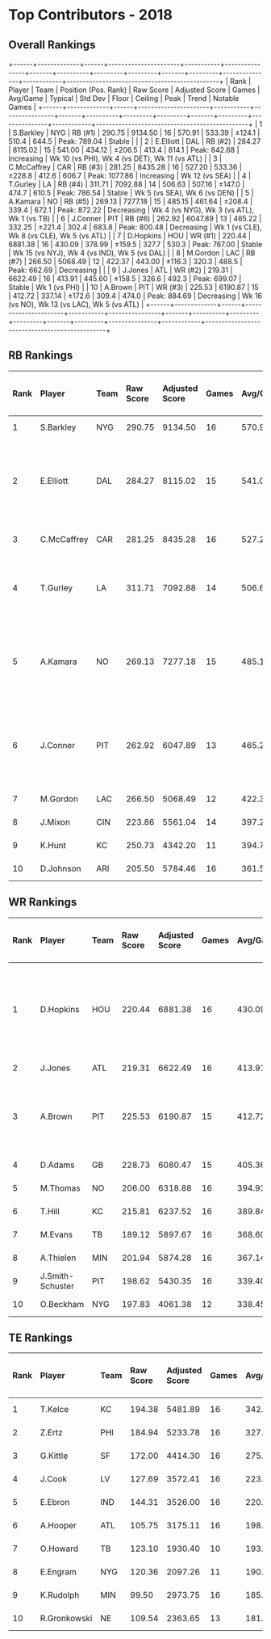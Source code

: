 # Top Contributors - 2018

## Overall Rankings

+------+-------------+------+----------------------+-----------+----------------+-------+----------+---------+---------+-------+---------+---------------+------------+-----------------------------------------------+
| Rank | Player      | Team | Position (Pos. Rank) | Raw Score | Adjusted Score | Games | Avg/Game | Typical | Std Dev | Floor | Ceiling | Peak          | Trend      | Notable Games                                 |
+------+-------------+------+----------------------+-----------+----------------+-------+----------+---------+---------+-------+---------+---------------+------------+-----------------------------------------------+
| 1    | S.Barkley   | NYG  | RB (#1)              | 290.75    | 9134.50        | 16    | 570.91   | 533.39  | ±124.1  | 510.4 | 644.5   | Peak: 789.04  | Stable     |                                               |
| 2    | E.Elliott   | DAL  | RB (#2)              | 284.27    | 8115.02        | 15    | 541.00   | 434.12  | ±206.5  | 413.4 | 814.1   | Peak: 842.68  | Increasing | Wk 10 (vs PHI), Wk 4 (vs DET), Wk 11 (vs ATL) |
| 3    | C.McCaffrey | CAR  | RB (#3)              | 281.25    | 8435.28        | 16    | 527.20   | 533.36  | ±228.8  | 412.6 | 606.7   | Peak: 1077.86 | Increasing | Wk 12 (vs SEA)                                |
| 4    | T.Gurley    | LA   | RB (#4)              | 311.71    | 7092.88        | 14    | 506.63   | 507.16  | ±147.0  | 474.7 | 610.5   | Peak: 786.54  | Stable     | Wk 5 (vs SEA), Wk 6 (vs DEN)                  |
| 5    | A.Kamara    | NO   | RB (#5)              | 269.13    | 7277.18        | 15    | 485.15   | 461.64  | ±208.4  | 339.4 | 672.1   | Peak: 872.22  | Decreasing | Wk 4 (vs NYG), Wk 3 (vs ATL), Wk 1 (vs TB)    |
| 6    | J.Conner    | PIT  | RB (#6)              | 262.92    | 6047.89        | 13    | 465.22   | 332.25  | ±221.4  | 302.4 | 683.8   | Peak: 800.48  | Decreasing | Wk 1 (vs CLE), Wk 8 (vs CLE), Wk 5 (vs ATL)   |
| 7    | D.Hopkins   | HOU  | WR (#1)              | 220.44    | 6881.38        | 16    | 430.09   | 378.99  | ±159.5  | 327.7 | 530.3   | Peak: 767.00  | Stable     | Wk 15 (vs NYJ), Wk 4 (vs IND), Wk 5 (vs DAL)  |
| 8    | M.Gordon    | LAC  | RB (#7)              | 266.50    | 5068.49        | 12    | 422.37   | 443.00  | ±116.3  | 320.3 | 488.5   | Peak: 662.69  | Decreasing |                                               |
| 9    | J.Jones     | ATL  | WR (#2)              | 219.31    | 6622.49        | 16    | 413.91   | 445.60  | ±158.5  | 326.6 | 492.3   | Peak: 699.07  | Stable     | Wk 1 (vs PHI)                                 |
| 10   | A.Brown     | PIT  | WR (#3)              | 225.53    | 6190.87        | 15    | 412.72   | 337.14  | ±172.6  | 309.4 | 474.0   | Peak: 884.69  | Decreasing | Wk 16 (vs NO), Wk 13 (vs LAC), Wk 5 (vs ATL)  |
+------+-------------+------+----------------------+-----------+----------------+-------+----------+---------+---------+-------+---------+---------------+------------+-----------------------------------------------+

## RB Rankings

| Rank | Player      | Team | Raw Score | Adjusted Score | Games | Avg/Game | Typical | Std Dev | Floor | Ceiling | Peak          | Trend      | Notable Games (>150% Typical)                 |
| :----| :-----------| :----| :---------| :--------------| :-----| :--------| :-------| :-------| :-----| :-------| :-------------| :----------| :---------------------------------------------|
| 1    | S.Barkley   | NYG  | 290.75    | 9134.50        | 16    | 570.91   | 533.39  | ±124.1  | 510.4 | 644.5   | Peak: 789.04  | Stable     |                                               |
| 2    | E.Elliott   | DAL  | 284.27    | 8115.02        | 15    | 541.00   | 434.12  | ±206.5  | 413.4 | 814.1   | Peak: 842.68  | Increasing | Wk 10 (vs PHI), Wk 4 (vs DET), Wk 11 (vs ATL) |
| 3    | C.McCaffrey | CAR  | 281.25    | 8435.28        | 16    | 527.20   | 533.36  | ±228.8  | 412.6 | 606.7   | Peak: 1077.86 | Increasing | Wk 12 (vs SEA)                                |
| 4    | T.Gurley    | LA   | 311.71    | 7092.88        | 14    | 506.63   | 507.16  | ±147.0  | 474.7 | 610.5   | Peak: 786.54  | Stable     | Wk 5 (vs SEA), Wk 6 (vs DEN)                  |
| 5    | A.Kamara    | NO   | 269.13    | 7277.18        | 15    | 485.15   | 461.64  | ±208.4  | 339.4 | 672.1   | Peak: 872.22  | Decreasing | Wk 4 (vs NYG), Wk 3 (vs ATL), Wk 1 (vs TB)    |
| 6    | J.Conner    | PIT  | 262.92    | 6047.89        | 13    | 465.22   | 332.25  | ±221.4  | 302.4 | 683.8   | Peak: 800.48  | Decreasing | Wk 1 (vs CLE), Wk 8 (vs CLE), Wk 5 (vs ATL)   |
| 7    | M.Gordon    | LAC  | 266.50    | 5068.49        | 12    | 422.37   | 443.00  | ±116.3  | 320.3 | 488.5   | Peak: 662.69  | Decreasing |                                               |
| 8    | J.Mixon     | CIN  | 223.86    | 5561.04        | 14    | 397.22   | 372.70  | ±164.7  | 257.1 | 558.1   | Peak: 645.45  | Decreasing |                                               |
| 9    | K.Hunt      | KC   | 250.73    | 4342.20        | 11    | 394.75   | 395.93  | ±136.0  | 318.7 | 544.0   | Peak: 632.42  | Increasing |                                               |
| 10   | D.Johnson   | ARI  | 205.50    | 5784.46        | 16    | 361.53   | 347.22  | ±147.6  | 282.5 | 380.0   | Peak: 728.45  | Stable     |                                               |

## WR Rankings

| Rank | Player           | Team | Raw Score | Adjusted Score | Games | Avg/Game | Typical | Std Dev | Floor | Ceiling | Peak         | Trend      | Notable Games (>150% Typical)                |
| :----| :----------------| :----| :---------| :--------------| :-----| :--------| :-------| :-------| :-----| :-------| :------------| :----------| :--------------------------------------------|
| 1    | D.Hopkins        | HOU  | 220.44    | 6881.38        | 16    | 430.09   | 378.99  | ±159.5  | 327.7 | 530.3   | Peak: 767.00 | Stable     | Wk 15 (vs NYJ), Wk 4 (vs IND), Wk 5 (vs DAL) |
| 2    | J.Jones          | ATL  | 219.31    | 6622.49        | 16    | 413.91   | 445.60  | ±158.5  | 326.6 | 492.3   | Peak: 699.07 | Stable     | Wk 1 (vs PHI)                                |
| 3    | A.Brown          | PIT  | 225.53    | 6190.87        | 15    | 412.72   | 337.14  | ±172.6  | 309.4 | 474.0   | Peak: 884.69 | Decreasing | Wk 16 (vs NO), Wk 13 (vs LAC), Wk 5 (vs ATL) |
| 4    | D.Adams          | GB   | 228.73    | 6080.47        | 15    | 405.36   | 376.24  | ±121.9  | 325.4 | 489.8   | Peak: 723.12 | Stable     |                                              |
| 5    | M.Thomas         | NO   | 206.00    | 6318.88        | 16    | 394.93   | 362.00  | ±212.8  | 210.9 | 514.3   | Peak: 804.29 | Decreasing |                                              |
| 6    | T.Hill           | KC   | 215.81    | 6237.52        | 16    | 389.84   | 344.82  | ±208.2  | 238.2 | 515.5   | Peak: 797.82 | Stable     |                                              |
| 7    | M.Evans          | TB   | 189.12    | 5897.67        | 16    | 368.60   | 405.26  | ±150.7  | 222.8 | 477.3   | Peak: 540.78 | Stable     |                                              |
| 8    | A.Thielen        | MIN  | 201.94    | 5874.28        | 16    | 367.14   | 358.16  | ±154.4  | 266.0 | 495.6   | Peak: 561.72 | Decreasing |                                              |
| 9    | J.Smith-Schuster | PIT  | 198.62    | 5430.35        | 16    | 339.40   | 295.65  | ±162.8  | 222.1 | 379.0   | Peak: 675.61 | Stable     |                                              |
| 10   | O.Beckham        | NYG  | 197.83    | 4061.38        | 12    | 338.45   | 327.28  | ±123.2  | 255.5 | 417.8   | Peak: 590.39 | Increasing |                                              |

## TE Rankings

| Rank | Player       | Team | Raw Score | Adjusted Score | Games | Avg/Game | Typical | Std Dev | Floor | Ceiling | Peak         | Trend      | Notable Games (>150% Typical) |
| :----| :------------| :----| :---------| :--------------| :-----| :--------| :-------| :-------| :-----| :-------| :------------| :----------| :-----------------------------|
| 1    | T.Kelce      | KC   | 194.38    | 5481.89        | 16    | 342.62   | 302.84  | ±168.8  | 224.3 | 415.5   | Peak: 709.20 | Increasing |                               |
| 2    | Z.Ertz       | PHI  | 184.94    | 5233.78        | 16    | 327.11   | 298.61  | ±194.7  | 218.4 | 431.7   | Peak: 754.77 | Decreasing |                               |
| 3    | G.Kittle     | SF   | 172.00    | 4414.30        | 16    | 275.89   | 254.72  | ±119.4  | 210.6 | 320.4   | Peak: 517.31 | Increasing |                               |
| 4    | J.Cook       | LV   | 127.69    | 3572.41        | 16    | 223.28   | 178.79  | ±164.9  | 86.1  | 299.1   | Peak: 576.91 | Stable     |                               |
| 5    | E.Ebron      | IND  | 144.31    | 3526.00        | 16    | 220.38   | 235.90  | ±120.3  | 169.0 | 262.2   | Peak: 448.42 | Increasing |                               |
| 6    | A.Hooper     | ATL  | 105.75    | 3175.11        | 16    | 198.44   | 155.20  | ±119.0  | 127.6 | 276.5   | Peak: 414.27 | Stable     |                               |
| 7    | O.Howard     | TB   | 123.10    | 1930.40        | 10    | 193.04   | 222.30  | ±98.2   | 128.7 | 268.0   | Peak: 331.16 | Stable     |                               |
| 8    | E.Engram     | NYG  | 120.36    | 2097.26        | 11    | 190.66   | 165.38  | ±96.7   | 142.7 | 274.0   | Peak: 371.79 | Increasing |                               |
| 9    | K.Rudolph    | MIN  | 99.50     | 2973.75        | 16    | 185.86   | 150.61  | ±137.1  | 97.2  | 211.9   | Peak: 598.38 | Decreasing |                               |
| 10   | R.Gronkowski | NE   | 109.54    | 2363.65        | 13    | 181.82   | 145.85  | ±135.1  | 94.8  | 235.5   | Peak: 506.81 | Decreasing |                               |

